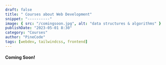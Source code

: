 ```yaml
---
draft: false
title: " Courses about Web Development"
snippet: "----------"
image: { src: "/comingsoon.jpg", alt: "data structures & algorithms" }
publishDate: "2023-05-01 8:30"
category: "Courses"
author: "PineCode"
tags: [webdev, tailwindcss, frontend]
---
```


#### Coming Soon!
